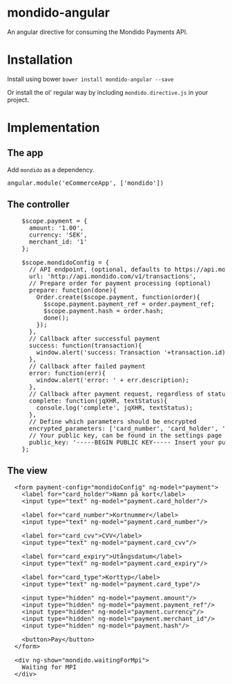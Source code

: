 mondido-angular
===============

An angular directive for consuming the Mondido Payments API.

Installation
===
Install using bower
`bower install mondido-angular --save`

Or install the ol' regular way by including `mondido.directive.js` in your project.

Implementation
===

The app
---
Add `mondido` as a dependency.

<pre>
angular.module('eCommerceApp', ['mondido'])
</pre>


The controller
---
<pre>
    $scope.payment = {
      amount: '1.00',
      currency: 'SEK',
      merchant_id: '1'
    };    

    $scope.mondidoConfig = {            
      // API endpoint, (optional, defaults to https://api.mondido.com/v1/transactions)
      url: 'http://api.mondido.com/v1/transactions',
      // Prepare order for payment processing (optional)
      prepare: function(done){
        Order.create($scope.payment, function(order){
          $scope.payment.payment_ref = order.payment_ref;
          $scope.payment.hash = order.hash;
          done();
        });
      },
      // Callback after successful payment
      success: function(transaction){
        window.alert('success: Transaction '+transaction.id);
      },
      // Callback after failed payment
      error: function(err){
        window.alert('error: ' + err.description);
      },
      // Callback after payment request, regardless of status
      complete: function(jqXHR, textStatus){
        console.log('complete', jqXHR, textStatus);
      },
      // Define which parameters should be encrypted
      encrypted_parameters: ['card_number', 'card_holder', 'card_cvv', 'card_expiry'],
      // Your public key, can be found in the settings page for your merchant (https://mondido.com/settings)
      public_key: '-----BEGIN PUBLIC KEY----- Insert your public key... ----END PUBLIC KEY-----\n'
    };
</pre>


The view
---

<pre>
  &lt;form payment-config="mondidoConfig" ng-model="payment"&gt;
    &lt;label for="card_holder"&gt;Namn på kort&lt;/label&gt;
    &lt;input type="text" ng-model="payment.card_holder"/&gt;

    &lt;label for="card_number"&gt;Kortnummer&lt;/label&gt;
    &lt;input type="text" ng-model="payment.card_number"/&gt;
    
    &lt;label for="card_cvv"&gt;CVV&lt;/label&gt;
    &lt;input type="text" ng-model="payment.card_cvv"/&gt;
    
    &lt;label for="card_expiry"&gt;Utångsdatum&lt;/label&gt;
    &lt;input type="text" ng-model="payment.card_expiry"/&gt;
    
    &lt;label for="card_type"&gt;Korttyp&lt;/label&gt;
    &lt;input type="text" ng-model="payment.card_type"/&gt;
    
    &lt;input type="hidden" ng-model="payment.amount"/&gt;
    &lt;input type="hidden" ng-model="payment.payment_ref"/&gt;
    &lt;input type="hidden" ng-model="payment.currency"/&gt;
    &lt;input type="hidden" ng-model="payment.merchant_id"/&gt;
    &lt;input type="hidden" ng-model="payment.hash"/&gt;
    
    &lt;button&gt;Pay&lt;/button&gt;
  &lt;/form&gt;

  &lt;div ng-show="mondido.waitingForMpi"&gt;
    Waiting for MPI
  &lt;/div&gt;
</pre>
